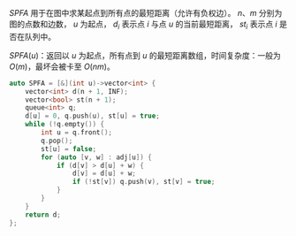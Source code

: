 $SPFA$ 用于在图中求某起点到所有点的最短距离（允许有负权边）。 $n、m$ 分别为图的点数和边数， $u$ 为起点， $d_i$ 表示点 $i$ 与点 $u$ 的当前最短距离， $st_i$ 表示点 $i$ 是否在队列中。

$SPFA(u)$：返回以 $u$ 为起点，所有点到 $u$ 的最短距离数组，时间复杂度：一般为 $O(m)$，最坏会被卡至 $O(nm)$。

```C++
auto SPFA = [&](int u)->vector<int> {
    vector<int> d(n + 1, INF);
    vector<bool> st(n + 1);
    queue<int> q; 
    d[u] = 0, q.push(u), st[u] = true;
    while (!q.empty()) {
        int u = q.front(); 
        q.pop();
        st[u] = false;
        for (auto [v, w] : adj[u]) {
            if (d[v] > d[u] + w) {
                d[v] = d[u] + w;
                if (!st[v]) q.push(v), st[v] = true; 
            }
        }
    }
    return d;
};
```
